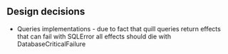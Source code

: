 



## Design decisions

* Queries implementations - due to fact that quill queries return effects that can fail with SQLError all effects should die with DatabaseCriticalFailure